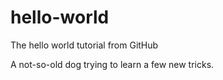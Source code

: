 # hello-world
The hello world tutorial from GitHub

A not-so-old dog trying to learn a few new tricks.
